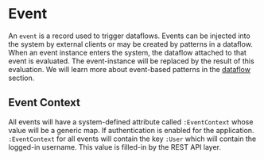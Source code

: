 # Event

An `event` is a record used to trigger dataflows. Events can be injected into the system by external clients or may be created by patterns in a dataflow. When an event instance enters the system, the dataflow attached to that event is evaluated. The event-instance will be replaced by the result of this evaluation. We will learn more about event-based patterns in the [dataflow](dataflow) section.

## Event Context

All events will have a system-defined attribute called `:EventContext` whose value will be a generic map. If authentication is enabled for the application. `:EventContext` for all events will contain the key `:User` which will contain the logged-in username. This value is filled-in by the REST API layer.
